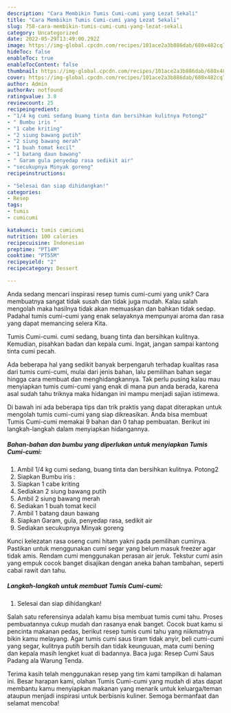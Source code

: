 ```yaml
---
description: "Cara Membikin Tumis Cumi-cumi yang Lezat Sekali"
title: "Cara Membikin Tumis Cumi-cumi yang Lezat Sekali"
slug: 758-cara-membikin-tumis-cumi-cumi-yang-lezat-sekali
category: Uncategorized
date: 2022-05-29T13:49:00.292Z
image: https://img-global.cpcdn.com/recipes/101ace2a3b886dab/680x482cq70/tumis-cumi-cumi-foto-resep-utama.jpg
hideToc: false
enableToc: true
enableTocContent: false
thumbnail: https://img-global.cpcdn.com/recipes/101ace2a3b886dab/680x482cq70/tumis-cumi-cumi-foto-resep-utama.jpg
cover: https://img-global.cpcdn.com/recipes/101ace2a3b886dab/680x482cq70/tumis-cumi-cumi-foto-resep-utama.jpg
author: Admin
authorAv: notfound
ratingvalue: 3.8
reviewcount: 25
recipeingredient:
- "1/4 kg cumi sedang buang tinta dan bersihkan kulitnya Potong2"
- " Bumbu iris "
- "1 cabe kriting"
- "2 siung bawang putih"
- "2 siung bawang merah"
- "1 buah tomat kecil"
- "1 batang daun bawang"
- " Garam gula penyedap rasa sedikit air"
- "secukupnya Minyak goreng"
recipeinstructions:

- "Selesai dan siap dihidangkan!"
categories:
- Resep
tags:
- tumis
- cumicumi

katakunci: tumis cumicumi 
nutrition: 100 calories
recipecuisine: Indonesian
preptime: "PT14M"
cooktime: "PT55M"
recipeyield: "2"
recipecategory: Dessert

---
```





Anda sedang mencari inspirasi resep tumis cumi-cumi yang unik? Cara membuatnya sangat tidak susah dan tidak juga mudah. Kalau salah mengolah maka hasilnya tidak akan memuaskan dan bahkan tidak sedap. Padahal tumis cumi-cumi yang enak selayaknya mempunyai aroma dan rasa yang dapat memancing selera Kita.





Tumis Cumi-cumi. cumi sedang, buang tinta dan bersihkan kulitnya. Kemudian, pisahkan badan dan kepala cumi. Ingat, jangan sampai kantong tinta cumi pecah.

Ada beberapa hal yang sedikit banyak berpengaruh terhadap kualitas rasa dari tumis cumi-cumi, mulai dari jenis bahan, lalu pemilihan bahan segar hingga cara membuat dan menghidangkannya. Tak perlu pusing kalau mau menyiapkan tumis cumi-cumi yang enak di mana pun anda berada, karena asal sudah tahu triknya maka hidangan ini mampu menjadi sajian istimewa.






Di bawah ini ada beberapa tips dan trik praktis yang dapat diterapkan untuk mengolah tumis cumi-cumi yang siap dikreasikan. Anda bisa membuat Tumis Cumi-cumi memakai 9 bahan dan 0 tahap pembuatan. Berikut ini langkah-langkah dalam menyiapkan hidangannya.

<!--inarticleads1-->

##### Bahan-bahan dan bumbu yang diperlukan untuk menyiapkan Tumis Cumi-cumi:

1. Ambil 1/4 kg cumi sedang, buang tinta dan bersihkan kulitnya. Potong2
1. Siapkan  Bumbu iris :
1. Siapkan 1 cabe kriting
1. Sediakan 2 siung bawang putih
1. Ambil 2 siung bawang merah
1. Sediakan 1 buah tomat kecil
1. Ambil 1 batang daun bawang
1. Siapkan  Garam, gula, penyedap rasa, sedikit air
1. Sediakan secukupnya Minyak goreng


Kunci kelezatan rasa oseng cumi hitam yakni pada pemilihan cuminya. Pastikan untuk menggunakan cumi segar yang belum masuk freezer agar tidak amis. Rendam cumi menggunakan perasan air jeruk. Tekstur cumi asin yang empuk cocok banget disajikan dengan aneka bahan tambahan, seperti cabai rawit dan tahu. 

<!--inarticleads2-->

##### Langkah-langkah untuk membuat Tumis Cumi-cumi:


1. Selesai dan siap dihidangkan!

Salah satu referensinya adalah kamu bisa membuat tumis cumi tahu. Proses pembuatannya cukup mudah dan rasanya enak banget. Cocok buat kamu si pencinta makanan pedas, berikut resep tumis cumi tahu yang niikmatnya bikin kamu melayang. Agar tumis cumi saus tiram tidak anyir, beli cumi-cumi yang segar, kulitnya putih bersih dan tidak keunguuan, mata cumi bening dan kepala masih lengket kuat di badannya. Baca juga: Resep Cumi Saus Padang ala Warung Tenda. 

Terima kasih telah menggunakan resep yang tim kami tampilkan di halaman ini. Besar harapan kami, olahan Tumis Cumi-cumi yang mudah di atas dapat membantu kamu menyiapkan makanan yang menarik untuk keluarga/teman ataupun menjadi inspirasi untuk berbisnis kuliner. Semoga bermanfaat dan selamat mencoba!
